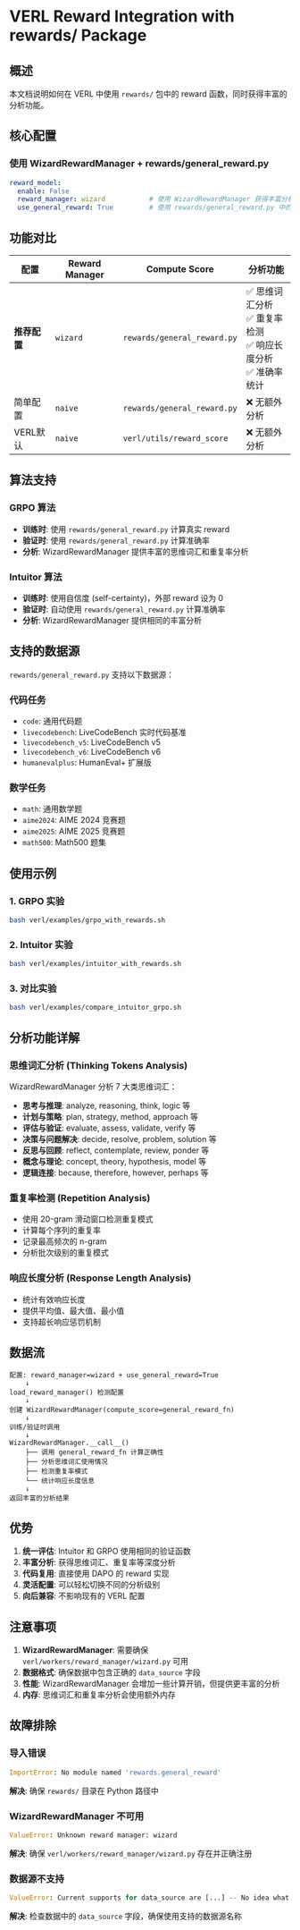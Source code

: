 # VERL Reward Integration with rewards/ Package

## 概述

本文档说明如何在 VERL 中使用 `rewards/` 包中的 reward 函数，同时获得丰富的分析功能。

## 核心配置

### 使用 WizardRewardManager + rewards/general_reward.py

```yaml
reward_model:
  enable: False
  reward_manager: wizard           # 使用 WizardRewardManager 获得丰富分析
  use_general_reward: True         # 使用 rewards/general_reward.py 中的函数
```

## 功能对比

| 配置 | Reward Manager | Compute Score | 分析功能 |
|------|----------------|---------------|----------|
| **推荐配置** | `wizard` | `rewards/general_reward.py` | ✅ 思维词汇分析<br>✅ 重复率检测<br>✅ 响应长度分析<br>✅ 准确率统计 |
| 简单配置 | `naive` | `rewards/general_reward.py` | ❌ 无额外分析 |
| VERL默认 | `naive` | `verl/utils/reward_score` | ❌ 无额外分析 |

## 算法支持

### GRPO 算法
- **训练时**: 使用 `rewards/general_reward.py` 计算真实 reward
- **验证时**: 使用 `rewards/general_reward.py` 计算准确率
- **分析**: WizardRewardManager 提供丰富的思维词汇和重复率分析

### Intuitor 算法
- **训练时**: 使用自信度 (self-certainty)，外部 reward 设为 0
- **验证时**: 自动使用 `rewards/general_reward.py` 计算准确率
- **分析**: WizardRewardManager 提供相同的丰富分析

## 支持的数据源

`rewards/general_reward.py` 支持以下数据源：

### 代码任务
- `code`: 通用代码题
- `livecodebench`: LiveCodeBench 实时代码基准
- `livecodebench_v5`: LiveCodeBench v5
- `livecodebench_v6`: LiveCodeBench v6  
- `humanevalplus`: HumanEval+ 扩展版

### 数学任务
- `math`: 通用数学题
- `aime2024`: AIME 2024 竞赛题
- `aime2025`: AIME 2025 竞赛题
- `math500`: Math500 题集

## 使用示例

### 1. GRPO 实验
```bash
bash verl/examples/grpo_with_rewards.sh
```

### 2. Intuitor 实验  
```bash
bash verl/examples/intuitor_with_rewards.sh
```

### 3. 对比实验
```bash
bash verl/examples/compare_intuitor_grpo.sh
```

## 分析功能详解

### 思维词汇分析 (Thinking Tokens Analysis)
WizardRewardManager 分析 7 大类思维词汇：
- **思考与推理**: analyze, reasoning, think, logic 等
- **计划与策略**: plan, strategy, method, approach 等  
- **评估与验证**: evaluate, assess, validate, verify 等
- **决策与问题解决**: decide, resolve, problem, solution 等
- **反思与回顾**: reflect, contemplate, review, ponder 等
- **概念与理论**: concept, theory, hypothesis, model 等
- **逻辑连接**: because, therefore, however, perhaps 等

### 重复率检测 (Repetition Analysis)
- 使用 20-gram 滑动窗口检测重复模式
- 计算每个序列的重复率
- 记录最高频次的 n-gram
- 分析批次级别的重复模式

### 响应长度分析 (Response Length Analysis)
- 统计有效响应长度
- 提供平均值、最大值、最小值
- 支持超长响应惩罚机制

## 数据流

```
配置: reward_manager=wizard + use_general_reward=True
    ↓
load_reward_manager() 检测配置
    ↓
创建 WizardRewardManager(compute_score=general_reward_fn)
    ↓
训练/验证时调用
    ↓
WizardRewardManager.__call__()
    ├── 调用 general_reward_fn 计算正确性
    ├── 分析思维词汇使用情况  
    ├── 检测重复率模式
    └── 统计响应长度信息
    ↓
返回丰富的分析结果
```

## 优势

1. **统一评估**: Intuitor 和 GRPO 使用相同的验证函数
2. **丰富分析**: 获得思维词汇、重复率等深度分析
3. **代码复用**: 直接使用 DAPO 的 reward 实现
4. **灵活配置**: 可以轻松切换不同的分析级别
5. **向后兼容**: 不影响现有的 VERL 配置

## 注意事项

1. **WizardRewardManager**: 需要确保 `verl/workers/reward_manager/wizard.py` 可用
2. **数据格式**: 确保数据中包含正确的 `data_source` 字段
3. **性能**: WizardRewardManager 会增加一些计算开销，但提供更丰富的分析
4. **内存**: 思维词汇和重复率分析会使用额外内存

## 故障排除

### 导入错误
```python
ImportError: No module named 'rewards.general_reward'
```
**解决**: 确保 `rewards/` 目录在 Python 路径中

### WizardRewardManager 不可用
```python
ValueError: Unknown reward manager: wizard
```
**解决**: 确保 `verl/workers/reward_manager/wizard.py` 存在并正确注册

### 数据源不支持
```python
ValueError: Current supports for data_source are [...] -- No idea what's: your_data_source
```
**解决**: 检查数据中的 `data_source` 字段，确保使用支持的数据源名称
